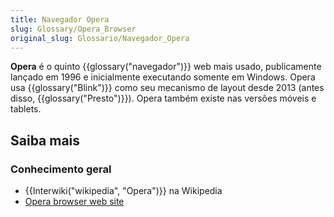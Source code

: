 ```yaml
---
title: Navegador Opera
slug: Glossary/Opera_Browser
original_slug: Glossario/Navegador_Opera
---
```


**Opera** é o quinto {{glossary("navegador")}} web mais usado, publicamente lançado em 1996 e inicialmente executando somente em Windows. Opera usa {{glossary("Blink")}} como seu mecanismo de layout desde 2013 (antes disso, {{glossary("Presto")}}). Opera também existe nas versões móveis e tablets.

## Saiba mais

### Conhecimento geral

- {{Interwiki("wikipedia", "Opera")}} na Wikipedia
- [Opera browser web site](http://www.opera.com/)
